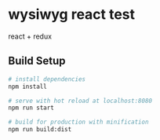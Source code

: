 # wysiwyg react test

react + redux

## Build Setup

``` bash
# install dependencies
npm install

# serve with hot reload at localhost:8080
npm run start

# build for production with minification
npm run build:dist
```
